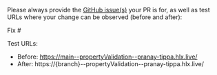 Please always provide the [GitHub issue(s)](../issues) your PR is for, as well as test URLs where your change can be observed (before and after):

Fix #<gh-issue-id>

Test URLs:
- Before: https://main--propertyValidation--pranay-tippa.hlx.live/
- After: https://{branch}--propertyValidation--pranay-tippa.hlx.live/
